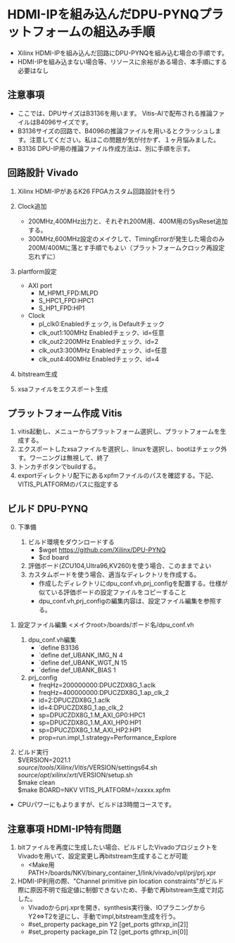 # HDMI-IPを組み込んだDPU-PYNQプラットフォームの組込み手順
* Xilinx HDMI-IPを組み込んだ回路にDPU-PYNQを組み込む場合の手順です。
* HDMI-IPを組み込まない場合等、リソースに余裕がある場合、本手順にする必要はなし

## 注意事項
* ここでは、DPUサイズはB3136を用います。 Vitis-AIで配布される推論ファイルはB4096サイズです。
* B3136サイズの回路で、B4096の推論ファイルを用いるとクラッシュします。注意してください。私はこの問題が気が付かず、１ヶ月悩みました。
* B3136 DPU-IP用の推論ファイル作成方法は、別に手順を示す。
## 回路設計 Vivado
1. Xilinx HDMI-IPがあるK26 FPGAカスタム回路設計を行う
2. Clock追加
    * 200MHz,400MHz出力と、それぞれ200M用、400M用のSysReset追加する。
    * 300MHz,600MHz設定のメイクして、TimingErrorが発生した場合のみ200M/400Mに落とす手順でもよい（プラットフォームクロック再設定忘れずに）
3. plartform設定
    * AXI port
        * M_HPM1_FPD:MLPD
        * S_HPC1_FPD:HPC1
        * S_HP1_FPD:HP1
    * Clock
        * pl_clk0:Enabledチェック, is Defaultチェック
        * clk_out1:100MHz Enabledチェック、id=任意
        * clk_out2:200MHz Enabledチェック、id=2
        * clk_out3:300MHz Enabledチェック、id=任意
        * clk_out4:400MHz Enabledチェック、id=4     
        
4. bitstream生成
5. xsaファイルをエクスポート生成

## プラットフォーム作成 Vitis
1. vitis起動し、メニューからプラットフォーム選択し、プラットフォームを生成する。
2. エクスポートしたxsaファイルを選択し、linuxを選択し、bootはチェック外す。ワーニングは無視して、終了
3. トンカチボタンでbuildする。
4. exportディレクトリ配下にあるxpfmファイルのパスを確認する。下記、VITIS_PLATFORMのパスに指定する

## ビルド DPU-PYNQ
0. 下準備
    1. ビルド環境をダウンロードする
        * $wget https://github.com/Xilinx/DPU-PYNQ
        * $cd board
    2. 評価ボード(ZCU104,Ultra96,KV260)を使う場合、このままでよい
    3. カスタムボードを使う場合、適当なディレクトリを作成する。
        * 作成したディレクトリにdpu_conf.vh,prj_configを配置する。仕様が似ている評価ボードの設定ファイルをコピーすること
        * dpu_conf.vh,prj_configの編集内容は、設定ファイル編集を参照する。
1. 設定ファイル編集 <メイクroot>/boards/ボード名/dpu_conf.vh
    1. dpu_conf.vh編集
        * `define B3136
        * `define def_UBANK_IMG_N          4
        * `define def_UBANK_WGT_N          15
        * `define def_UBANK_BIAS           1
    2. prj_config
        * freqHz=200000000:DPUCZDX8G_1.aclk
        * freqHz=400000000:DPUCZDX8G_1.ap_clk_2
        * id=2:DPUCZDX8G_1.aclk
        * id=4:DPUCZDX8G_1.ap_clk_2
        * sp=DPUCZDX8G_1.M_AXI_GP0:HPC1
        * sp=DPUCZDX8G_1.M_AXI_HP0:HP1
        * sp=DPUCZDX8G_1.M_AXI_HP2:HP1
        * prop=run.impl_1.strategy=Performance_Explore
    
2. ビルド実行  
$VERSION=2021.1   
$source /tools/Xilinx/Vitis/$VERSION/settings64.sh  
$source /opt/xilinx/xrt/$VERSION/setup.sh  
$make clean  
$make BOARD=NKV VITIS_PLATFORM=<path xpfm>/xxxxx.xpfm  

* CPUパワーにもよりますが、ビルドは3時間コースです。


## 注意事項 HDMI-IP特有問題
1. bitファイルを再度に生成したい場合、ビルドしたVivadoプロジェクトをVivadoを用いて、設定変更し再bitstream生成することが可能
   * <Make用 PATH>/boards/NKV/binary_container_1/link/vivado/vpl/prj/prj.xpr
2. HDMI-IP利用の際、"Channel primitive pin location constraints"がビルド際に原因不明で指定値に制御できないため、手動で再bitstream生成で対応した。
   * Vivadoからprj.xprを開き、synthesis実行後、IOプラニングからY2<=>T2を逆にし、手動でimpl,bitstream生成を行う。
   * #set_property package_pin Y2 [get_ports gthrxp_in[2]]
   * #set_property package_pin T2 [get_ports gthrxp_in[0]]
